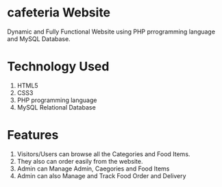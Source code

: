 # cafeteria Website 
Dynamic and Fully Functional Website using PHP prrogramming language and MySQL Database.


# Technology Used
1. HTML5
2. CSS3
3. PHP programming language
4. MySQL Relational Database


#  Features
1. Visitors/Users can browse all the Categories and Food Items. 
2. They also can order easily from the website.
3. Admin can Manage Admin, Caegories and Food Items
4. Admin can also Manage and Track Food Order and Delivery

